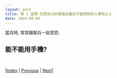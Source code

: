 ```yaml
---
layout: post
title: 第 1 堂課-別把自己的價值定義在不能控制的人事物之上
date: 2018-08-04
---
```

當兵時, 常常跟鄰兵一起受罰.

## 能不能用手機?



<br/>

|[Index](../../) | [Previous](../../) |  [Next](../probabilityreview)|
